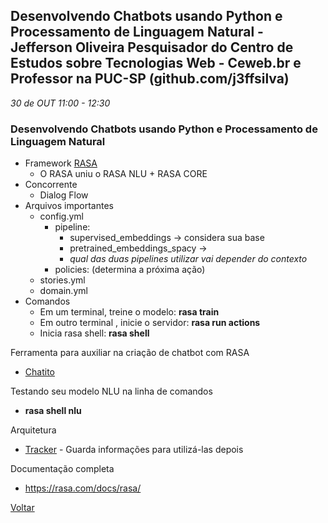 

## Desenvolvendo Chatbots usando Python e Processamento de Linguagem Natural - Jefferson Oliveira Pesquisador do Centro de Estudos sobre Tecnologias Web - Ceweb.br e Professor na PUC-SP (github.com/j3ffsilva)
_30 de OUT 11:00 - 12:30_

### Desenvolvendo Chatbots usando Python e Processamento de Linguagem Natural

* Framework [RASA](https://rasa.com/)
    * O RASA uniu o RASA NLU + RASA CORE
* Concorrente
    * Dialog Flow
* Arquivos importantes
    * config.yml
        * pipeline: 
            * supervised_embeddings -> considera sua base
            * pretrained_embeddings_spacy -> 
            * *qual das duas pipelines utilizar vai depender do contexto*
        * policies: (determina a próxima ação)
    * stories.yml
    * domain.yml
* Comandos
    * Em um terminal, treine o modelo: **rasa train**
    * Em outro terminal , inicie o servidor: **rasa run actions**
    * Inicia rasa shell: **rasa shell**

Ferramenta para auxiliar na criação de chatbot com RASA
* [Chatito](https://github.com/rodrigopivi/Chatito)

Testando seu modelo NLU na linha de comandos
* **rasa shell nlu** 

Arquitetura
* [Tracker](https://rasa.com/docs/rasa/api/tracker-stores/) - Guarda informações para utilizá-las depois

Documentação completa
* https://rasa.com/docs/rasa/

[Voltar](/webbr2019)